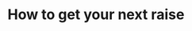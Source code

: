 ---
podcast: Find Your Dream Job
title: How to get your next raise 
host: Mac Prichard
podcast_url: https://www.macslist.org/podcasts/money-and-benefits/get-next-raise-josh-doody
thumbnail: getyournextraise.jpg
---